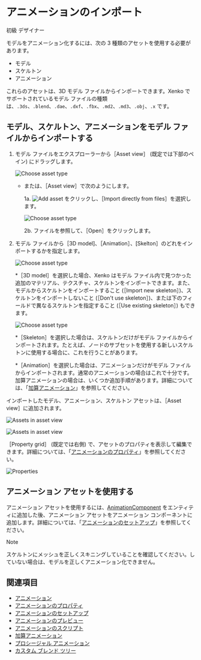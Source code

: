 # アニメーションのインポート

<span class="label label-doc-level">初級</span>
<span class="label label-doc-audience">デザイナー</span>

モデルをアニメーション化するには、次の 3 種類のアセットを使用する必要があります。

* モデル
* スケルトン
* アニメーション

これらのアセットは、3D モデル ファイルからインポートできます。Xenko でサポートされているモデル ファイルの種類は、``.3ds``、``.blend``、``.dae``、``.dxf``、``.fbx``、``.md2``、``.md3``、``.obj``、``.x`` です。

## モデル、スケルトン、アニメーションをモデル ファイルからインポートする

1. モデル ファイルをエクスプローラーから［Asset view］ (既定では下部のペイン) にドラッグします。

    ![Choose asset type](media/create-and-add-assets-drag-and-drop-model.png)

    * または、［Asset view］で次のようにします。

        1a. ![Add asset](media/create-and-add-assets-add-new-asset-button.png) をクリックし、［Import directly from files］を選択します。

        ![Choose asset type](media/create-and-add-assets-add-new1.png)

        2b. ファイルを参照して、［Open］をクリックします。

2. モデル ファイルから［3D model]、［Animation］、[Skelton］のどれをインポートするかを指定します。

    ![Choose asset type](media/create-and-add-assets-choose-asset-type.png)

    *［3D model］を選択した場合、Xenko はモデル ファイル内で見つかった追加のマテリアル、テクスチャ、スケルトンをインポートできます。また、モデルからスケルトンをインポートすること (［Import new skeleton］)、スケルトンをインポートしないこと (［Don't use skeleton］)、または下のフィールドで異なるスケルトンを指定すること (［Use existing skeleton］) もできます。

    ![Choose asset type](media/create-and-add-assets-model-import-parameters.png)

    *［Skeleton］を選択した場合は、スケルトンだけがモデル ファイルからインポートされます。たとえば、ノードのサブセットを使用する新しいスケルトンに使用する場合に、これを行うことがあります。

    *［Animation］を選択した場合は、アニメーションだけがモデル ファイルからインポートされます。通常のアニメーションの場合はこれで十分です。加算アニメーションの場合は、いくつか追加手順があります。詳細については、「[加算アニメーション](additive-animation.md)」を参照してください。

インポートしたモデル、アニメーション、スケルトン アセットは、［Asset view］に追加されます。

![Assets in asset view](media/assets-in-asset-view1.png)

![Assets in asset view](media/assets-in-asset-view2.png)

［Property grid］ (既定では右側) で、アセットのプロパティを表示して編集できます。詳細については、「[アニメーションのプロパティ](animation-properties.md)」を参照してください。

![Properties](media/animations-properties.png)

## アニメーション アセットを使用する

アニメーション アセットを使用するには、[AnimationComponent](xref:SiliconStudio.Xenko.Engine.AnimationComponent) をエンティティに追加した後、アニメーション アセットをアニメーション コンポーネントに追加します。詳細については、「[アニメーションのセットアップ](set-up-animations.md)」を参照してください。

>[!NOTE]
>スケルトンにメッシュを正しくスキニングしていることを確認してください。していない場合は、モデルを正しくアニメーション化できません。

## 関連項目

* [アニメーション](index.md)
* [アニメーションのプロパティ](animation-properties.md)
* [アニメーションのセットアップ](set-up-animations.md)
* [アニメーションのプレビュー](preview-animations.md)
* [アニメーションのスクリプト](animation-scripts.md)
* [加算アニメーション](additive-animation.md)
* [プロシージャル アニメーション](procedural-animation.md)
* [カスタム ブレンド ツリー](custom-blend-trees.md)
